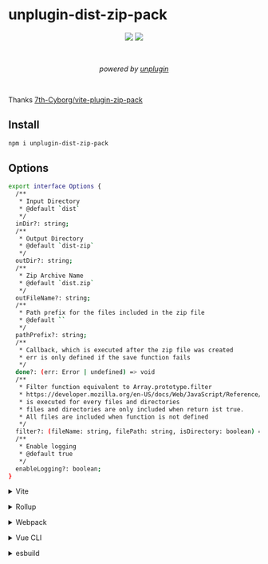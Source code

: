 # unplugin-dist-zip-pack

<p align='center'>
  <a href="https://www.npmjs.com/package/unplugin-dist-zip-pack"><img src="https://img.shields.io/npm/v/unplugin-dist-zip-pack" /></a>
  <a href="https://www.npmjs.com/package/unplugin-dist-zip-pack"><img src="https://img.shields.io/npm/dm/unplugin-dist-zip-pack" /></a>
</p>

<br />
<p align='center'><i>powered by <a href="https://github.com/unjs/unplugin" target="_blank">unplugin</a></i></p>
<br />
<p>
  Thanks <a href="https://github.com/7th-Cyborg/vite-plugin-zip-pack">7th-Cyborg/vite-plugin-zip-pack</a>
</p>

## Install

```bash
npm i unplugin-dist-zip-pack
```

## Options

```bash
export interface Options {
  /**
   * Input Directory
   * @default `dist`
   */
  inDir?: string;
  /**
   * Output Directory
   * @default `dist-zip`
   */
  outDir?: string;
  /**
   * Zip Archive Name
   * @default `dist.zip`
   */
  outFileName?: string;
  /**
   * Path prefix for the files included in the zip file
   * @default ``
   */
  pathPrefix?: string;
  /**
   * Callback, which is executed after the zip file was created
   * err is only defined if the save function fails
   */
  done?: (err: Error | undefined) => void
  /**
   * Filter function equivalent to Array.prototype.filter
   * https://developer.mozilla.org/en-US/docs/Web/JavaScript/Reference/Global_Objects/Array/filter
   * is executed for every files and directories
   * files and directories are only included when return ist true.
   * All files are included when function is not defined
   */
  filter?: (fileName: string, filePath: string, isDirectory: boolean) => Boolean
  /**
   * Enable logging
   * @default true
   */
  enableLogging?: boolean;
}
```

<details>
<summary>Vite</summary><br>

```ts
// vite.config.ts
import zipPack from "unplugin-dist-zip-pack/vite";

export default defineConfig({
  plugins: [
    zipPack({
      /* options */
    }),
  ],
});
```

<br></details>

<details>
<summary>Rollup</summary><br>

```ts
// rollup.config.js
import zipPack from "unplugin-dist-zip-pack/rollup";

export default {
  plugins: [
    zipPack({
      /* options */
    }),
  ],
};
```

<br></details>

<details>
<summary>Webpack</summary><br>

```ts
// webpack.config.js
module.exports = {
  /* ... */
  plugins: [
    require("unplugin-dist-zip-pack/webpack")({
      /* options */
    }),
  ],
};
```

<br></details>

<details>
<summary>Vue CLI</summary><br>

```ts
// vue.config.js
module.exports = {
  configureWebpack: {
    plugins: [
      require("unplugin-dist-zip-pack/webpack")({
        /* options */
      }),
    ],
  },
};
```

<br></details>

<details>
<summary>esbuild</summary><br>

```ts
// esbuild.config.js
import { build } from "esbuild";
import zipPack from "unplugin-dist-zip-pack/esbuild";

build({
  plugins: [zipPack()],
});
```

<br></details>
